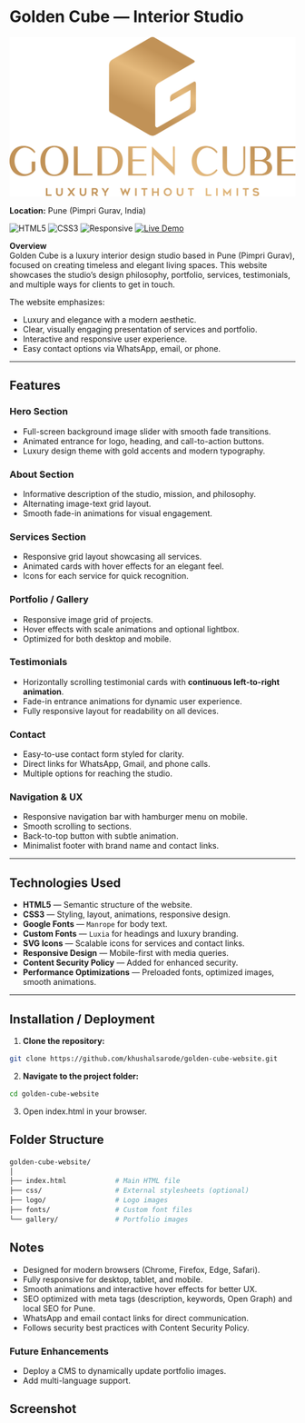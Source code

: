 # Golden Cube — Interior Studio

![Golden Cube Logo](./logo/png%20transparent%20dark%20gold.png)

**Location:** Pune (Pimpri Gurav, India)  

![HTML5](https://img.shields.io/badge/HTML5-%23E34F26.svg?style=for-the-badge&logo=html5&logoColor=white)
![CSS3](https://img.shields.io/badge/CSS3-%231572B6.svg?style=for-the-badge&logo=css3&logoColor=white)
![Responsive](https://img.shields.io/badge/Responsive-Yes-brightgreen.svg?style=for-the-badge)
[![Live Demo](https://img.shields.io/badge/Live-Demo-brightgreen?style=for-the-badge)](https://goldencubestudio.in)

**Overview**  
Golden Cube is a luxury interior design studio based in Pune (Pimpri Gurav), focused on creating timeless and elegant living spaces. This website showcases the studio’s design philosophy, portfolio, services, testimonials, and multiple ways for clients to get in touch.

The website emphasizes:  
* Luxury and elegance with a modern aesthetic.  
* Clear, visually engaging presentation of services and portfolio.  
* Interactive and responsive user experience.  
* Easy contact options via WhatsApp, email, or phone.  

---

## Features

### Hero Section
* Full-screen background image slider with smooth fade transitions.  
* Animated entrance for logo, heading, and call-to-action buttons.  
* Luxury design theme with gold accents and modern typography.

### About Section
* Informative description of the studio, mission, and philosophy.  
* Alternating image-text grid layout.  
* Smooth fade-in animations for visual engagement.

### Services Section
* Responsive grid layout showcasing all services.  
* Animated cards with hover effects for an elegant feel.  
* Icons for each service for quick recognition.

### Portfolio / Gallery
* Responsive image grid of projects.  
* Hover effects with scale animations and optional lightbox.  
* Optimized for both desktop and mobile.

### Testimonials
* Horizontally scrolling testimonial cards with **continuous left-to-right animation**.  
* Fade-in entrance animations for dynamic user experience.  
* Fully responsive layout for readability on all devices.

### Contact
* Easy-to-use contact form styled for clarity.  
* Direct links for WhatsApp, Gmail, and phone calls.  
* Multiple options for reaching the studio.

### Navigation & UX
* Responsive navigation bar with hamburger menu on mobile.  
* Smooth scrolling to sections.  
* Back-to-top button with subtle animation.  
* Minimalist footer with brand name and contact links.  

---

## Technologies Used

* **HTML5** — Semantic structure of the website.  
* **CSS3** — Styling, layout, animations, responsive design.  
* **Google Fonts** — `Manrope` for body text.  
* **Custom Fonts** — `Luxia` for headings and luxury branding.  
* **SVG Icons** — Scalable icons for services and contact links.  
* **Responsive Design** — Mobile-first with media queries.  
* **Content Security Policy** — Added for enhanced security.  
* **Performance Optimizations** — Preloaded fonts, optimized images, smooth animations.  

---

## Installation / Deployment

1. **Clone the repository:**
```bash
git clone https://github.com/khushalsarode/golden-cube-website.git
```
2. **Navigate to the project folder:**
```bash
cd golden-cube-website
```
3. Open index.html in your browser.

## Folder Structure
```bash
golden-cube-website/
│
├── index.html            # Main HTML file
├── css/                  # External stylesheets (optional)
├── logo/                 # Logo images
├── fonts/                # Custom font files
└── gallery/              # Portfolio images
```

## Notes
- Designed for modern browsers (Chrome, Firefox, Edge, Safari).
- Fully responsive for desktop, tablet, and mobile.
- Smooth animations and interactive hover effects for better UX.
- SEO optimized with meta tags (description, keywords, Open Graph) and local SEO for Pune.
- WhatsApp and email contact links for direct communication.
- Follows security best practices with Content Security Policy.

### Future Enhancements
* Deploy a CMS to dynamically update portfolio images.  
* Add multi-language support.  


## Screenshot